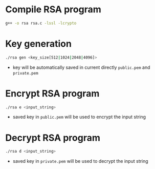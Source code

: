 # Compile RSA program
```bash
g++ -o rsa rsa.c -lssl -lcrypto
```

# Key generation
```bash
./rsa gen <key_size[512|1024|2048|4096]>
```
- key will be automatically saved in current directly `public.pem` and `private.pem`

# Encrypt RSA program
```bash
./rsa e <input_string>
```
- saved key in `public.pem` will be used to encrypt the input string

# Decrypt RSA program
```bash
./rsa d <input_string>
```
- saved key in `private.pem` will be used to decrypt the input string


